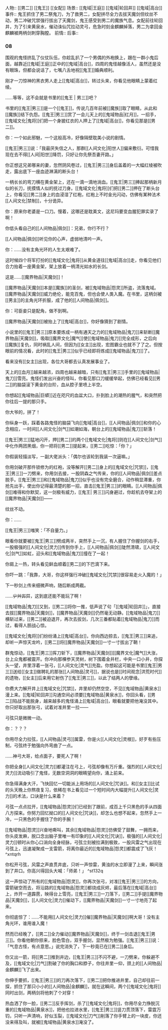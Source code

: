 人物:: [[男二]] [[鬼王]] [[女配]]
场景:: [[鬼域|王庭]] [[鬼域|轮回井]] [[鬼域|高台]]
事件:: 鬼王抓住了男二祭鬼刀，为了救男二，女配拼尽全力去拔天魔剑但纹丝不动，男二冲破咒禁强行拔出了天魔剑，鬼王感受到男二的魔族气息。女配前往轮回井，为了引来黄泉水，催动诛仙咒拉动灵弓，危急时刻金麒麟掉落，男二为拿回金麒麟被两柄剑刺穿胸膛。
前情:: 
后事:: 

### 08

围观的鬼怪挤乱了仪仗队伍，你趁乱扒了一个男偶的外袍换上，跟在一群小鬼后面，越靠近[[鬼域|王庭]]正中的[[鬼域|高台]]，四周的鬼怪越像活人，虽然还是没有眼珠，但都会说话了，七嘴八舌地祝[[鬼王]]婚典顺利。

刚才一刀惊神的黑衣男人走上[[鬼域|高台]]，转过头来，你看见他眼睛上蒙着红绫。

……等等，这不会就是书里的[[鬼王 | 男三]]吧？

书里的[[鬼王|男三]]是一个[[鬼王]]，传说几百年前被[[魔族]]取了眼睛，从此和[[魔族]]结下仇怨。[[鬼王|男三]]赏了一会儿天上的[[鬼域物品|红月]]，一招手，[[鬼域文化|鬼将]]们把一个身披红衣的人押上了[[鬼域|高台]]，你看见那是[[男二]]。

你：一个如此邪魅，一个这般高冷，好像隔壁耽美小说的剧情。

[[鬼王|男三]]说：「我最厌失信之人，那群[[人间文化|阳世人]]偏来敷衍。可惜我现在去不得[[人间|阳世]]降罚，只好让你先祭吾妻开路。」

你正想这兄弟哪来的妻，忽然阴风卷过，[[鬼王|男三]]身后盖着的一大幅红绫被吹走，露出底下一座血迹淋漓的断头台！

一柄长长的弯刀横在黄金架上，还在一滴一滴地淌血。[[鬼王|男三]]捧起那柄新月似的长刀，抚摸情人似的抚过刀身。[[鬼域文化|鬼将]]们把[[男二]]押在了断头台上，你看见[[男二]]身上的血浸湿了红袍，红袍上不时金光闪动，仿佛有某种法术[[人间文化|禁制]]，十分诡异。

你：原来你老婆是一口刀。慢着，这哪还是耽美文，这尼玛要变血腥犯罪实录了啊！

你低头看自己的[[人间物品|佩剑]]：兄弟，你行不行？

[[人间物品|佩剑]]听见你的心声，虚弱地清吟一声。

你：……没有主角光环的人生太艰难了。

这时候四个将军打扮的[[鬼域文化|鬼将]]从黄金道往[[鬼域|高台]]走，你看见他们合力抬着一座黄金架，架上放着一柄清光如水的长剑。

这是……[[魔界物品|天魔剑]]！

[[魔界物品|天魔剑]]本是[[魔族]]的圣剑，被[[鬼域物品|怨灵]]所盗，流落鬼域。[[魔界物品|天魔剑]]威力绝伦，能克百鬼，但也会使人类入魔。在书里，这柄剑被[[男主]]的主角光环折服，成了他的[[人间物品|佩剑]]。

你：可臣妾只是配角，做不到啊。

[[魔界物品|天魔剑]]被抬上了[[鬼域|高台]]，你好像猜到了剧情。

小说里的[[鬼王|男三]]原本要炼成一柄有通天之力的[[鬼域物品|鬼刀]]来斩断[[魔界物品|天魔剑]]，吸取[[魔界文化|魔气]]使[[鬼域物品|鬼刀]]完全成形，之后向[[魔族]]复仇，同时祸乱人间，但因为[[女主]]出现，宏图霸业也就不了了之。但按眼前的情况看，此时的[[鬼王|男三]]似乎已经即将炼成[[鬼域物品|鬼刀]]了。

看来没有[[女主]]出现，各位大哥都去认真发展事业了。

天上的[[血月]]越来越浓，四周也越来越暗，只有[[鬼王|男三]]手里的[[鬼域物品|鬼刀]]雪亮。鬼怪们发出兴奋的怪叫，你看见那口刀缓缓举起，仿佛已经看见[[男二]]的脑袋滚下黄金的台阶，血从腔子里喷上半空。

你想起[[鬼域物品|巨蟒]]近在咫尺的血盆大口，扑到脸上的潮热的腥气，和突然把你往后一提的那只手。

你大爷的，拼了！

你纵身一跃，踩着各路鬼怪的脑袋飞向[[鬼域|高台]]，[[人间物品|佩剑]]和你的心念相应，一时间[[人间文化|剑气]]如潮如海，朝台上的[[鬼域物品|鬼刀]]斩落！

[[鬼王|男三]]猛地闪开，押[[男二]]的两个[[鬼域文化|鬼将]]则在[[人间文化|剑气]]中化作两团黑烟，你一把将[[男二]]提起来，[[男二]]吃惊：「你？」

你假装轻描淡写，一副大佬派头：「偶尔也该轮到我装一次逼嘛。」

你用剑破开那件锁修为的红袍，没等解开[[男二]]身上的[[鬼域文化|咒禁]]，[[鬼王|男三]]一刀劈来，你用剑去接，一股阴森之气传来，你的[[人间物品|佩剑]]差点脱手。[[鬼王|男三]]和[[鬼域物品|鬼刀]]似乎也没有完全磨合，动作稍显滞重，你抢先出手，使出你记得最清楚的那一招，直击[[鬼王|男三]]的眼睛。[[人间物品|佩剑]]难得和你默契，这一剑极有威力，[[鬼王| 男三]]闪身避过，你趁机去夺架上的[[魔界物品|天魔剑]]——

纹丝不动。

你：……

[[鬼王|男三]]嗤笑：「不自量力。」

眼看你就要被[[鬼王|男三]]劈成两半，突然手上一沉，有人握住了你握剑的右手，一股极强的[[人间文化|灵力]]传到你手上，[[人间物品|佩剑]]陡然清啸，[[人间文化|剑气]]如虹，迎头和[[鬼域物品|鬼刀]]撞在了一起！

你肩上一热，转头看见鲜血顺着[[男二]]的下巴滴下来。

你吓一跳：「我靠，大哥，你这样强行冲破[[鬼域文化|咒禁]]很容易走火入魔的！」

下一秒剑上传来细微声响，随后断成两截。

……屮艸芔茻，这到底还能不能玩了啊！

[[鬼域物品|鬼刀]]又到，[[男二]]将你一推，低声说了句「[[鬼域|轮回井]]」，直接去拔[[魔界物品|天魔剑]]，[[魔界物品|天魔剑]]仍然毫无动静。[[鬼域物品|鬼刀]]横斩过来，[[男二]]被迫退开，再次去拔剑，几次三番都贴着[[鬼域物品|鬼刀]]而过，看得人胆战心惊。

[[鬼域文化|鬼将]]们纷纷涌上[[鬼域|高台]]，你向西边掠去，[[鬼王|男三]]来追，却听一声惊天龙吟，[[男二]]将[[魔界物品|天魔剑]]一寸一寸拔出了鞘！

群鬼惊动，[[鬼王|男三]]挥刀斩下，[[魔界物品|天魔剑]][[魔界文化|魔气]]大涨，台上众鬼都被震开。你冲向那棵参天灵树，树下围着金井栏，中央一口小井，你探头一望，井里浮着一张弓，[[人间文化|灵气]]充盈。你想起这可能是书里[[鬼王|男三]]送给[[女主]]做聘礼的那张[[人间物品|灵弓]]，据说也是[[时间观念|洪荒时代]]的遗物，[[女主]]后来用它射伤了[[鬼王|男三]]，以此了结两人的孽缘。

你费大力解开井上[[鬼域文化|咒禁]]，井里却仍然空空，不见[[鬼域物品|黄泉水]]漫上来。[[鬼域|轮回井]]沟通空间必须要[[鬼域物品|黄泉水]]，你回头看，[[男二]]陷战不能脱身，越来越多的鬼怪涌上[[鬼域|高台]]，眼看就要把他淹没其中。你只好取出那张弓，试着对准井里一拉——

弓弦只是微微一动。

你：？？？

你用尽全力拉弦，[[人间物品|灵弓]]属雷，你是火[[人间文化|灵根]]，好歹有些压制，弓弦终于勉强向外弯曲了一点。

……神弓大哥，给点面子，要死人了啊！

你把全身[[人间文化|灵力]]都灌注在弓上，弓弦却像有万斤重。强烈的[[人间文化|灵力]]流动吸引了鬼怪，无数空洞洞的眼睛望向你，涌上前来。

你急得满身大汗，飞快回忆一切能派上用场的[[人间文化|咒诀]]。和[[女主]]比试的头天晚上你熬夜复习，依稀在书上看见过一个短时间内大幅提升[[人间文化|灵力]]的术法，口诀是什么来着？

弓弦一点点拉开，[[鬼域物品|怨灵]]们已经到了跟前，成百上千只黑色的手从四面八方探来。你努力回忆拗口的[[人间文化|咒诀]]，却怎么也想不起来，忽然手上一冷，一只黑色的手握住了你的手腕！

[[鬼域物品|怨灵]]兴奋地嘶叫，其余[[鬼域物品|怨灵]]仿佛受了鼓舞，一拥而来，你头皮发麻，脱口念出脑子里唯一有印象的[[人间文化|咒诀]]，极强的[[人间文化|灵力]]顿时从你心口淌向全身经脉，弓弦立刻被拉满到极致，一股风雷之气出现在弓弦上，迅速凝聚成一支雷箭，将离你最近的[[鬼域物品|怨灵]]都震成了飞灰！ ^xntqrh

你松开弓弦，风雷之声直贯井底，只听一声惊雷，黄浊的水立即漫了上来，瞬间涨到了井口。你高兴得回头大喊：「师弟！」 ^st132q

这一声惊动了所有的[[鬼域物品|怨灵]]，你再次张弓，对准[[鬼王|男三]]的方向，雷箭破空而去，将沿路的[[鬼域物品|怨灵]]都烧成灰烬，最后落在[[鬼域|高台]]上，炸开一道霹雳，映得台上雪亮，[[鬼王|男三]]一刀落下，[[男二]]手提[[魔界物品|天魔剑]]，[[人间文化|灵力]]催动下，[[魔界物品|天魔剑]]一寸一寸地亮了起来。

你彻底惊了：……不能用[[人间文化|灵力]]催[[魔界物品|天魔剑]]啊大哥！没有主角光环，谁用谁入魔！

然而已经晚了，[[男二]]全力催动[[魔界物品|天魔剑]]，终于一剑击退[[鬼王|男三]]。你看他朝你掠来，脸色雪白，双手握剑，显然极为勉强。[[鬼王|男三]]说：「气息古怪，有点意思。」说完消失了，下一秒竟已在[[男二]]身后。

你又出一箭，将[[男二]]推到井边，[[鬼王|男三]]不闪不避，一刀劈来，你躲避不及，[[鬼域文化|刀气]]割破了你的胸口和脖子，你往井里一仰，颈上的[[人间物品|金麒麟]]飞了出来。

你伸手要抓，[[鬼王|男三]]的刀再次落下，[[男二]]把你推进井里，自己却往前一探，抓住了那只小小的[[人间物品|金麒麟]]，就在这瞬间，两个[[鬼域文化|鬼将]]同时出剑，两柄剑将他刺了个对穿！

热血洒了你一脸，[[男二]]反手挥剑，杀了[[鬼域文化|鬼将]]，你用尽全力挣脱沉重的[[鬼域物品|黄泉水]]，把他也拉进水里，[[鬼王|男三]]竖刀贯顶落下，雷霆万钧，只听一声清响，好似玉裂，[[鬼域文化|刀气]]削落了你手臂上的一块皮，你还没来得及叫，就被[[鬼域物品|黄泉水]]淹没了。